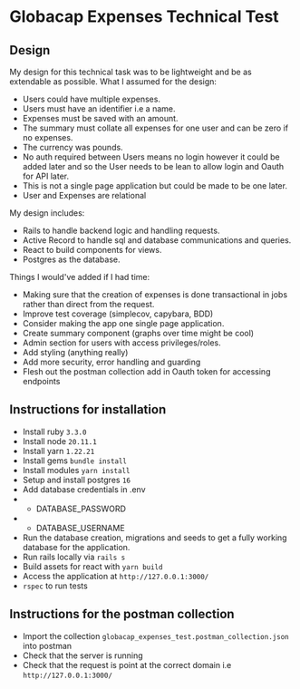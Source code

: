 # Globacap Expenses Technical Test

## Design

My design for this technical task was to be lightweight and be as extendable as possible. What I assumed for the design:

- Users could have multiple expenses.
- Users must have an identifier i.e a name.
- Expenses must be saved with an amount.
- The summary must collate all expenses for one user and can be zero if no expenses.
- The currency was pounds.
- No auth required between Users means no login however it could be added later and so the User needs to be lean to allow login and Oauth for API later.
- This is not a single page application but could be made to be one later.
- User and Expenses are relational

My design includes:

- Rails to handle backend logic and handling requests.
- Active Record to handle sql and database communications and queries.
- React to build components for views.
- Postgres as the database.

Things I would've added if I had time:

- Making sure that the creation of expenses is done transactional in jobs rather than direct from the request.
- Improve test coverage (simplecov, capybara, BDD)
- Consider making the app one single page application.
- Create summary component (graphs over time might be cool)
- Admin section for users with access privileges/roles.
- Add styling (anything really)
- Add more security, error handling and guarding
- Flesh out the postman collection add in Oauth token for accessing endpoints

## Instructions for installation

- Install ruby `3.3.0`
- Install node `20.11.1`
- Install yarn `1.22.21`
- Install gems `bundle install`
- Install modules `yarn install`
- Setup and install postgres `16`
- Add database credentials in .env
- - DATABASE_PASSWORD
- - DATABASE_USERNAME
- Run the database creation, migrations and seeds to get a fully working database for the application.
- Run rails locally via `rails s`
- Build assets for react with `yarn build`
- Access the application at `http://127.0.0.1:3000/`
- `rspec` to run tests

## Instructions for the postman collection

- Import the collection `globacap_expenses_test.postman_collection.json` into postman
- Check that the server is running
- Check that the request is point at the correct domain i.e `http://127.0.0.1:3000/`